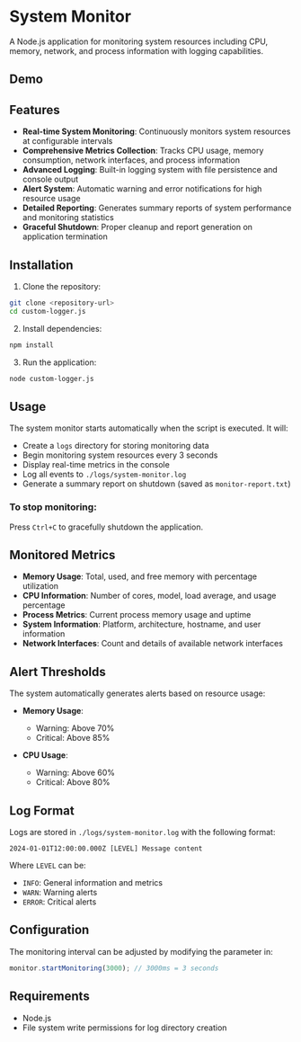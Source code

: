 # System Monitor

A Node.js application for monitoring system resources including CPU, memory, network, and process information with logging capabilities.

## Demo


## Features

- **Real-time System Monitoring**: Continuously monitors system resources at configurable intervals
- **Comprehensive Metrics Collection**: Tracks CPU usage, memory consumption, network interfaces, and process information
- **Advanced Logging**: Built-in logging system with file persistence and console output
- **Alert System**: Automatic warning and error notifications for high resource usage
- **Detailed Reporting**: Generates summary reports of system performance and monitoring statistics
- **Graceful Shutdown**: Proper cleanup and report generation on application termination

## Installation

1. Clone the repository:
```bash
git clone <repository-url>
cd custom-logger.js
```

2. Install dependencies:
```bash
npm install
```

3. Run the application:
```bash
node custom-logger.js
```

## Usage

The system monitor starts automatically when the script is executed. It will:

- Create a `logs` directory for storing monitoring data
- Begin monitoring system resources every 3 seconds
- Display real-time metrics in the console
- Log all events to `./logs/system-monitor.log`
- Generate a summary report on shutdown (saved as `monitor-report.txt`)

### To stop monitoring:
Press `Ctrl+C` to gracefully shutdown the application.

## Monitored Metrics

- **Memory Usage**: Total, used, and free memory with percentage utilization
- **CPU Information**: Number of cores, model, load average, and usage percentage
- **Process Metrics**: Current process memory usage and uptime
- **System Information**: Platform, architecture, hostname, and user information
- **Network Interfaces**: Count and details of available network interfaces

## Alert Thresholds

The system automatically generates alerts based on resource usage:

- **Memory Usage**:
  - Warning: Above 70%
  - Critical: Above 85%

- **CPU Usage**:
  - Warning: Above 60%
  - Critical: Above 80%

## Log Format

Logs are stored in `./logs/system-monitor.log` with the following format:
```
2024-01-01T12:00:00.000Z [LEVEL] Message content
```

Where `LEVEL` can be:
- `INFO`: General information and metrics
- `WARN`: Warning alerts
- `ERROR`: Critical alerts

## Configuration

The monitoring interval can be adjusted by modifying the parameter in:
```javascript
monitor.startMonitoring(3000); // 3000ms = 3 seconds
```

## Requirements

- Node.js 
- File system write permissions for log directory creation

